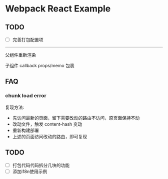 # Webpack React Example

## TODO

- [ ] 完善打包配置项

---

父组件重新渲染

子组件 callback props/memo 包裹

## FAQ

### chunk load error

复现方法:

- 先访问最新的页面，留下需要改动的路由不访问，原页面保持不动
- 改动文件，触发 content-hash 变动
- 重新构建部署
- 上述的页面访问改动的路由，即可复现

## TODO

- [ ] 打包代码代码拆分几块的功能
- [ ] 添加i18n使用示例